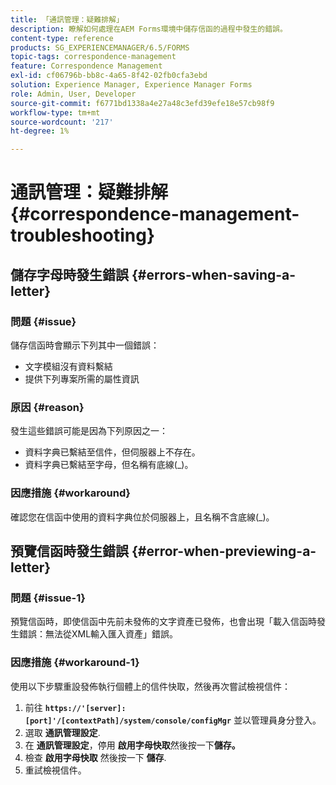 ```yaml
---
title: 「通訊管理：疑難排解」
description: 瞭解如何處理在AEM Forms環境中儲存信函的過程中發生的錯誤。
content-type: reference
products: SG_EXPERIENCEMANAGER/6.5/FORMS
topic-tags: correspondence-management
feature: Correspondence Management
exl-id: cf06796b-bb8c-4a65-8f42-02fb0cfa3ebd
solution: Experience Manager, Experience Manager Forms
role: Admin, User, Developer
source-git-commit: f6771bd1338a4e27a48c3efd39efe18e57cb98f9
workflow-type: tm+mt
source-wordcount: '217'
ht-degree: 1%

---
```


# 通訊管理：疑難排解 {#correspondence-management-troubleshooting}

## 儲存字母時發生錯誤 {#errors-when-saving-a-letter}

### 問題 {#issue}

儲存信函時會顯示下列其中一個錯誤：

* 文字模組沒有資料繫結
* 提供下列專案所需的屬性資訊

### 原因 {#reason}

發生這些錯誤可能是因為下列原因之一：

* 資料字典已繫結至信件，但伺服器上不存在。
* 資料字典已繫結至字母，但名稱有底線(_)。

### 因應措施 {#workaround}

確認您在信函中使用的資料字典位於伺服器上，且名稱不含底線(_)。

## 預覽信函時發生錯誤 {#error-when-previewing-a-letter}

### 問題 {#issue-1}

預覽信函時，即使信函中先前未發佈的文字資產已發佈，也會出現「載入信函時發生錯誤：無法從XML輸入匯入資產」錯誤。

### 因應措施 {#workaround-1}

使用以下步驟重設發佈執行個體上的信件快取，然後再次嘗試檢視信件：

1. 前往 **`https://'[server]:[port]'/[contextPath]/system/console/configMgr`** 並以管理員身分登入。
1. 選取 **通訊管理設定**.
1. 在 **通訊管理設定**，停用 **啟用字母快取**&#x200B;然後按一下&#x200B;**儲存。**
1. 檢查 **啟用字母快取** 然後按一下 **儲存**.
1. 重試檢視信件。
